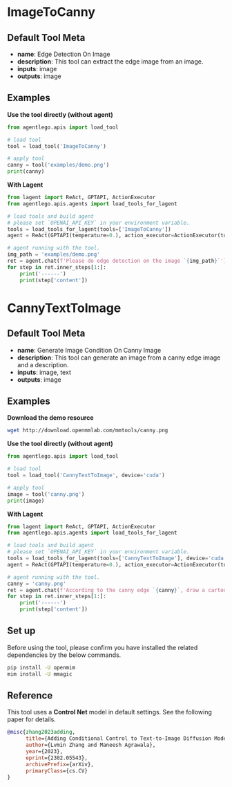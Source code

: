 # ImageToCanny

## Default Tool Meta

- **name**: Edge Detection On Image
- **description**: This tool can extract the edge image from an image.
- **inputs**: image
- **outputs**: image

## Examples

**Use the tool directly (without agent)**

```python
from agentlego.apis import load_tool

# load tool
tool = load_tool('ImageToCanny')

# apply tool
canny = tool('examples/demo.png')
print(canny)
```

**With Lagent**

```python
from lagent import ReAct, GPTAPI, ActionExecutor
from agentlego.apis.agents import load_tools_for_lagent

# load tools and build agent
# please set `OPENAI_API_KEY` in your environment variable.
tools = load_tools_for_lagent(tools=['ImageToCanny'])
agent = ReAct(GPTAPI(temperature=0.), action_executor=ActionExecutor(tools))

# agent running with the tool.
img_path = 'examples/demo.png'
ret = agent.chat(f'Please do edge detection on the image `{img_path}`')
for step in ret.inner_steps[1:]:
    print('------')
    print(step['content'])
```

# CannyTextToImage

## Default Tool Meta

- **name**: Generate Image Condition On Canny Image
- **description**: This tool can generate an image from a canny edge image and a description.
- **inputs**: image, text
- **outputs**: image

## Examples

**Download the demo resource**

```bash
wget http://download.openmmlab.com/mmtools/canny.png
```

**Use the tool directly (without agent)**

```python
from agentlego.apis import load_tool

# load tool
tool = load_tool('CannyTextToImage', device='cuda')

# apply tool
image = tool('canny.png')
print(image)
```

**With Lagent**

```python
from lagent import ReAct, GPTAPI, ActionExecutor
from agentlego.apis.agents import load_tools_for_lagent

# load tools and build agent
# please set `OPENAI_API_KEY` in your environment variable.
tools = load_tools_for_lagent(tools=['CannyTextToImage'], device='cuda')
agent = ReAct(GPTAPI(temperature=0.), action_executor=ActionExecutor(tools))

# agent running with the tool.
canny = 'canny.png'
ret = agent.chat(f'According to the canny edge `{canny}`, draw a cartoon style image.')
for step in ret.inner_steps[1:]:
    print('------')
    print(step['content'])
```

## Set up

Before using the tool, please confirm you have installed the related dependencies by the below commands.

```bash
pip install -U openmim
mim install -U mmagic
```

## Reference

This tool uses a **Control Net** model in default settings. See the following paper for details.

```bibtex
@misc{zhang2023adding,
      title={Adding Conditional Control to Text-to-Image Diffusion Models},
      author={Lvmin Zhang and Maneesh Agrawala},
      year={2023},
      eprint={2302.05543},
      archivePrefix={arXiv},
      primaryClass={cs.CV}
}
```
